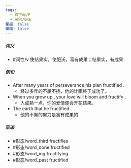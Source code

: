 ```yaml
---
tags:
  - 首字母/F
  - 级别/GRE
掌握: false
模糊: false
---
```

##### 词义
- #词性/v  使结果实，使肥沃，富有成果；结果实，有成果
##### 例句
- After many years of perseverance his plan fructified .
	- 经过多年的不屈不挠，他的计画终于成功了。
- When you grow up , your love will bloom and fructify .
	- 人成熟一点，你的爱情便会开花结果。
- The earth that he fructified .
	- 他的不懈的努力是富有成果的
##### 形态
- #形态/word_third fructifies
- #形态/word_done fructified
- #形态/word_ing fructifying
- #形态/word_past fructified
